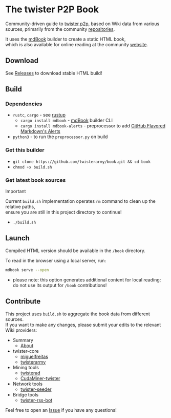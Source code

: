 # The twister P2P Book

Community-driven guide to [twister p2p](http://twister.net.co/), based on Wiki data from various sources, primarily from the community [repositories](https://github.com/orgs/twisterarmy/repositories).

It uses the [mdBook](https://github.com/rust-lang/mdBook) builder to create a static HTML book,\
which is also available for online reading at the community [website](https://twisterarmy.github.io/book/).

## Download

See [Releases](https://github.com/twisterarmy/book/releases) to download stable HTML build!

## Build

### Dependencies

* `rustc`, `cargo` - see [rustup](https://rustup.rs/)
  * `cargo install mdbook` - [mdBook](https://rust-lang.github.io/mdBook/) builder CLI
  * `cargo install mdbook-alerts` - preprocessor to add [GitHub Flavored Markdown's Alerts](https://docs.github.com/en/get-started/writing-on-github/getting-started-with-writing-and-formatting-on-github/basic-writing-and-formatting-syntax#alerts)
* `python3` - to run the `preprocessor.py` on build

### Get this builder

* `git clone https://github.com/twisterarmy/book.git && cd book`
* `chmod +x build.sh`

### Get latest book sources

> [!IMPORTANT]
> Current `build.sh` implementation operates `rm` command to clean up the relative paths,\
> ensure you are still in this project directory to continue!

* `./build.sh`

## Launch

Compiled HTML version should be available in the `/book` directory.

To read in the browser using a local server, run:

``` bash
mdbook serve --open
```
* please note: this option generates additional content for local reading; do not use its output for `/book` contributions!

## Contribute

This project uses `build.sh` to aggregate the book data from different sources.\
If you want to make any changes, please submit your edits to the relevant Wiki providers:

* Summary
  * [About](https://github.com/twisterarmy/book/wiki)
* twister-core
  * [miguelfreitas](https://github.com/miguelfreitas/twister-core/wiki)
  * [twisterarmy](https://github.com/twisterarmy/twister-core/wiki)
* Mining tools
  * [twisterad](https://github.com/twisterarmy/twisterad/wiki)
  * [CudaMiner-twister](https://github.com/miguelfreitas/twister-core/wiki/mining)
* Network tools
  * [twister-seeder](https://github.com/twisterarmy/twister-seeder/wiki)
* Bridge tools
  * [twister-rss-bot](https://github.com/twisterarmy/twister-rss-bot/wiki)

Feel free to open an [Issue](https://github.com/twisterarmy/book/issues) if you have any questions!